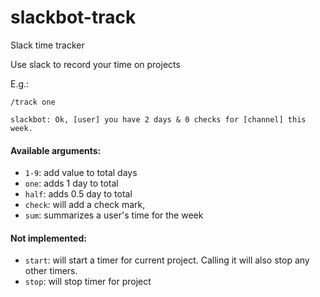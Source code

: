 # slackbot-track

Slack time tracker

Use slack to record your time on projects

E.g.:

```
/track one

slackbot: Ok, [user] you have 2 days & 0 checks for [channel] this week.
```

#### Available arguments:
* `1-9`: add value to total days
* `one`: adds 1 day to total
* `half`: adds 0.5 day to total
* `check`: will add a check mark,
* `sum`: summarizes a user's time for the week

#### Not implemented:
* `start`: will start a timer for current project.  Calling it will also stop any other timers.
* `stop`: will stop timer for project
